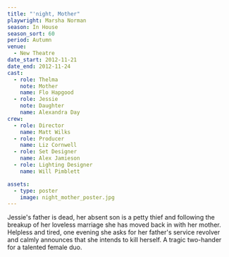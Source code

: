```yaml
---
title: "'night, Mother"
playwright: Marsha Norman
season: In House
season_sort: 60
period: Autumn
venue:
  - New Theatre
date_start: 2012-11-21
date_end: 2012-11-24
cast:
  - role: Thelma
    note: Mother
    name: Flo Hapgood
  - role: Jessie
    note: Daughter
    name: Alexandra Day
crew:
  - role: Director
    name: Matt Wilks
  - role: Producer
    name: Liz Cornwell
  - role: Set Designer
    name: Alex Jamieson
  - role: Lighting Designer
    name: Will Pimblett

assets:
  - type: poster
    image: night_mother_poster.jpg
---
```


Jessie's father is dead, her absent son is a petty thief and following the breakup of her loveless marriage she has moved back in with her mother. Helpless and tired, one evening she asks for her father's service revolver and calmly announces that she intends to kill herself. A tragic two-hander for a talented female duo.
